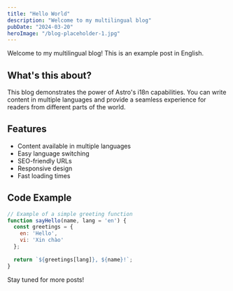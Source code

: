 ```yaml
---
title: "Hello World"
description: "Welcome to my multilingual blog"
pubDate: "2024-03-20"
heroImage: "/blog-placeholder-1.jpg"
---
```


Welcome to my multilingual blog! This is an example post in English.

## What's this about?

This blog demonstrates the power of Astro's i18n capabilities. You can write content in multiple languages and provide a seamless experience for readers from different parts of the world.

## Features

- Content available in multiple languages
- Easy language switching
- SEO-friendly URLs
- Responsive design
- Fast loading times

## Code Example

```javascript
// Example of a simple greeting function
function sayHello(name, lang = 'en') {
  const greetings = {
    en: 'Hello',
    vi: 'Xin chào'
  };
  
  return `${greetings[lang]}, ${name}!`;
}
```

Stay tuned for more posts!
